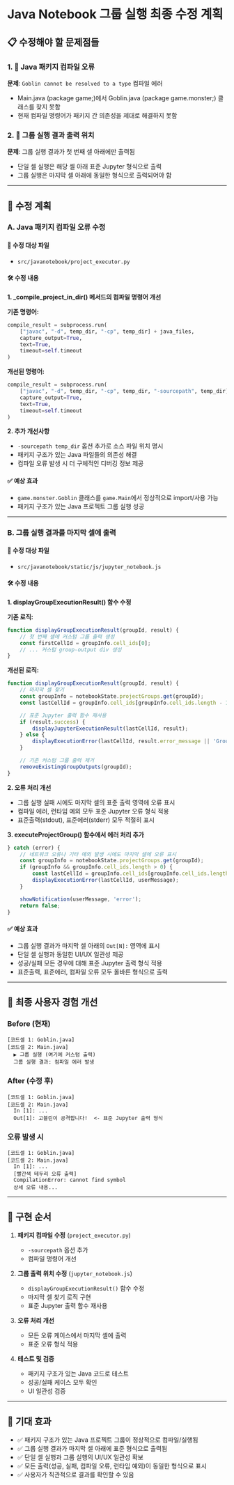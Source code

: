 # Java Notebook 그룹 실행 최종 수정 계획

## 📋 수정해야 할 문제점들

### 1. 🚨 Java 패키지 컴파일 오류
**문제**: `Goblin cannot be resolved to a type` 컴파일 에러
- Main.java (package game;)에서 Goblin.java (package game.monster;) 클래스를 찾지 못함
- 현재 컴파일 명령어가 패키지 간 의존성을 제대로 해결하지 못함

### 2. 📍 그룹 실행 결과 출력 위치
**문제**: 그룹 실행 결과가 첫 번째 셀 아래에만 출력됨
- 단일 셀 실행은 해당 셀 아래 표준 Jupyter 형식으로 출력
- 그룹 실행은 마지막 셀 아래에 동일한 형식으로 출력되어야 함

---

## 🔧 수정 계획

### A. Java 패키지 컴파일 오류 수정

#### 📁 수정 대상 파일
- `src/javanotebook/project_executor.py`

#### 🛠️ 수정 내용
**1. _compile_project_in_dir() 메서드의 컴파일 명령어 개선**

**기존 명령어:**
```python
compile_result = subprocess.run(
    ["javac", "-d", temp_dir, "-cp", temp_dir] + java_files,
    capture_output=True,
    text=True,
    timeout=self.timeout
)
```

**개선된 명령어:**
```python
compile_result = subprocess.run(
    ["javac", "-d", temp_dir, "-cp", temp_dir, "-sourcepath", temp_dir] + java_files,
    capture_output=True,
    text=True,
    timeout=self.timeout
)
```

**2. 추가 개선사항**
- `-sourcepath temp_dir` 옵션 추가로 소스 파일 위치 명시
- 패키지 구조가 있는 Java 파일들의 의존성 해결
- 컴파일 오류 발생 시 더 구체적인 디버깅 정보 제공

#### ✅ 예상 효과
- `game.monster.Goblin` 클래스를 `game.Main`에서 정상적으로 import/사용 가능
- 패키지 구조가 있는 Java 프로젝트 그룹 실행 성공

---

### B. 그룹 실행 결과를 마지막 셀에 출력

#### 📁 수정 대상 파일
- `src/javanotebook/static/js/jupyter_notebook.js`

#### 🛠️ 수정 내용

**1. displayGroupExecutionResult() 함수 수정**

**기존 로직:**
```javascript
function displayGroupExecutionResult(groupId, result) {
    // 첫 번째 셀에 커스텀 그룹 출력 생성
    const firstCellId = groupInfo.cell_ids[0];
    // ... 커스텀 group-output div 생성
}
```

**개선된 로직:**
```javascript
function displayGroupExecutionResult(groupId, result) {
    // 마지막 셀 찾기
    const groupInfo = notebookState.projectGroups.get(groupId);
    const lastCellId = groupInfo.cell_ids[groupInfo.cell_ids.length - 1];

    // 표준 Jupyter 출력 함수 재사용
    if (result.success) {
        displayJupyterExecutionResult(lastCellId, result);
    } else {
        displayExecutionError(lastCellId, result.error_message || 'Group execution failed');
    }

    // 기존 커스텀 그룹 출력 제거
    removeExistingGroupOutputs(groupId);
}
```

**2. 오류 처리 개선**
- 그룹 실행 실패 시에도 마지막 셀의 표준 출력 영역에 오류 표시
- 컴파일 에러, 런타임 예외 모두 표준 Jupyter 오류 형식 적용
- 표준출력(stdout), 표준에러(stderr) 모두 적절히 표시

**3. executeProjectGroup() 함수에서 에러 처리 추가**
```javascript
} catch (error) {
    // 네트워크 오류나 기타 예외 발생 시에도 마지막 셀에 오류 표시
    const groupInfo = notebookState.projectGroups.get(groupId);
    if (groupInfo && groupInfo.cell_ids.length > 0) {
        const lastCellId = groupInfo.cell_ids[groupInfo.cell_ids.length - 1];
        displayExecutionError(lastCellId, userMessage);
    }

    showNotification(userMessage, 'error');
    return false;
}
```

#### ✅ 예상 효과
- 그룹 실행 결과가 마지막 셀 아래의 `Out[N]:` 영역에 표시
- 단일 셀 실행과 동일한 UI/UX 일관성 제공
- 성공/실패 모든 경우에 대해 표준 Jupyter 출력 형식 적용
- 표준출력, 표준에러, 컴파일 오류 모두 올바른 형식으로 출력

---

## 🎯 최종 사용자 경험 개선

### Before (현재)
```
[코드셀 1: Goblin.java]
[코드셀 2: Main.java]
  ▶ 그룹 실행 (여기에 커스텀 출력)
  그룹 실행 결과: 컴파일 에러 발생
```

### After (수정 후)
```
[코드셀 1: Goblin.java]
[코드셀 2: Main.java]
  In [1]: ...
  Out[1]: 고블린이 공격합니다!  <- 표준 Jupyter 출력 형식
```

### 오류 발생 시
```
[코드셀 1: Goblin.java]
[코드셀 2: Main.java]
  In [1]: ...
  [빨간색 테두리 오류 출력]
  CompilationError: cannot find symbol
  상세 오류 내용...
```

---

## 📝 구현 순서

1. **패키지 컴파일 수정** (`project_executor.py`)
   - `-sourcepath` 옵션 추가
   - 컴파일 명령어 개선

2. **그룹 출력 위치 수정** (`jupyter_notebook.js`)
   - `displayGroupExecutionResult()` 함수 수정
   - 마지막 셀 찾기 로직 구현
   - 표준 Jupyter 출력 함수 재사용

3. **오류 처리 개선**
   - 모든 오류 케이스에서 마지막 셀에 출력
   - 표준 오류 형식 적용

4. **테스트 및 검증**
   - 패키지 구조가 있는 Java 코드로 테스트
   - 성공/실패 케이스 모두 확인
   - UI 일관성 검증

---

## 🚀 기대 효과

- ✅ 패키지 구조가 있는 Java 프로젝트 그룹이 정상적으로 컴파일/실행됨
- ✅ 그룹 실행 결과가 마지막 셀 아래에 표준 형식으로 출력됨
- ✅ 단일 셀 실행과 그룹 실행의 UI/UX 일관성 확보
- ✅ 모든 출력(성공, 실패, 컴파일 오류, 런타임 예외)이 동일한 형식으로 표시
- ✅ 사용자가 직관적으로 결과를 확인할 수 있음